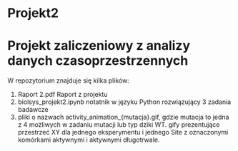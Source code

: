 # Projekt2

# Projekt zaliczeniowy z analizy danych czasoprzestrzennych

W repozytorium znajduje się kilka plików:

1) Raport 2.pdf
   Raport z projektu
2) biolsys_projekt2.ipynb
   notatnik w języku Python rozwiązujący 3 zadania badawcze
3) pliki o nazwach activity_animation_{mutacja}.gif, gdzie mutacja to jedna z 4 możliwych w zadaniu mutacji lub typ dziki WT.
   gify prezentujące przestrzeć XY dla jednego eksperymentu i jednego Site z oznaczonymi komórkami aktywnymi i aktywnymi       długotrwale.
